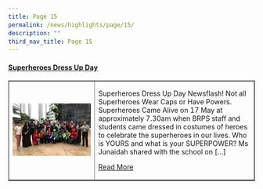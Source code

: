 ```yaml
---
title: Page 15
permalink: /news/highlights/page/15/
description: ""
third_nav_title: Page 15
---
```

<h4><strong><a href="/2019/10/08/superheroes-dress-up-day/" >Superheroes Dress Up Day</a></strong></h4>
<table style="border-collapse: collapse; width: 100%;" border="1">
<tbody>
<tr>
<td style="width: 35%;"><a href="/2019/10/08/superheroes-dress-up-day/"><img src="/images/h151.jpg"></a></td>
<td style="width: 65%;">
<p>Superheroes Dress Up Day Newsflash! Not all Superheroes Wear Caps or Have Powers. Superheroes Came Alive on 17 May at approximately 7.30am when BRPS staff and students came dressed in costumes of heroes to celebrate the superheroes in our lives. Who is YOURS and what is your SUPERPOWER? Ms Junaidah shared with the school on [&hellip;]</p>
<p><a href="/2019/10/08/superheroes-dress-up-day/">Read More</a></p>
</td>
</tr>
</tbody>
</table>